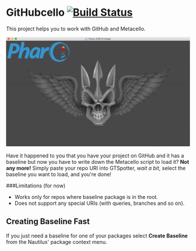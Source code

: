 GitHubcello [![Build Status](https://travis-ci.org/Uko/GitHubcello.svg?branch=master)](https://travis-ci.org/Uko/GitHubcello)
===========
This project helps you to work with GitHub and Metacello.

![demo animation](graphics/example.gif)

Have it happened to you that you have your project on GitHub and it has a baseline but now you have to write down the Metacello script to load it? **Not any more!** Simply paste your repo URI into GTSpotter, _wait a bit_, select the baseline you want to load, and you're done!

###Limitations (for now)

- Works only for repos where baseline package is in the root.
- Does not support any special URIs (with queries, branches and so on).

Creating Baseline Fast
----------------------

If you just need a baseline for one of your packages select **Create Baseline** from the Nautilus' package context menu.
